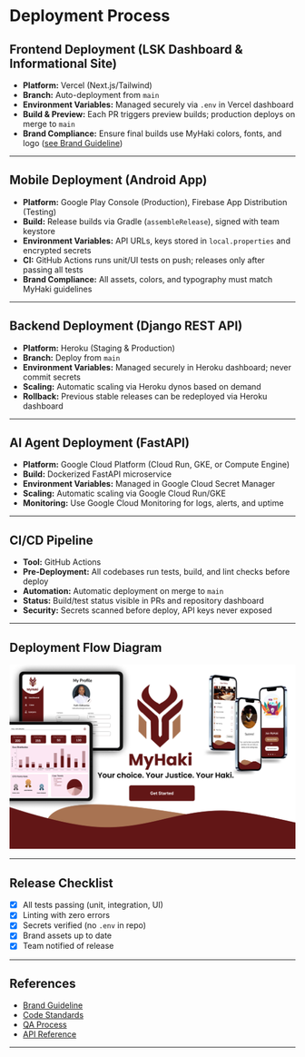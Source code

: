 # Deployment Process



## Frontend Deployment (LSK Dashboard & Informational Site)

- **Platform:** Vercel (Next.js/Tailwind)
- **Branch:** Auto-deployment from `main`
- **Environment Variables:** Managed securely via `.env` in Vercel dashboard
- **Build & Preview:** Each PR triggers preview builds; production deploys on merge to `main`
- **Brand Compliance:** Ensure final builds use MyHaki colors, fonts, and logo ([see Brand Guideline](images/brand-guideline.png))

---

## Mobile Deployment (Android App)

- **Platform:** Google Play Console (Production), Firebase App Distribution (Testing)
- **Build:** Release builds via Gradle (`assembleRelease`), signed with team keystore
- **Environment Variables:** API URLs, keys stored in `local.properties` and encrypted secrets
- **CI:** GitHub Actions runs unit/UI tests on push; releases only after passing all tests
- **Brand Compliance:** All assets, colors, and typography must match MyHaki guidelines

---

## Backend Deployment (Django REST API)

- **Platform:** Heroku (Staging & Production)
- **Branch:** Deploy from `main`
- **Environment Variables:** Managed securely in Heroku dashboard; never commit secrets
- **Scaling:** Automatic scaling via Heroku dynos based on demand
- **Rollback:** Previous stable releases can be redeployed via Heroku dashboard

---

## AI Agent Deployment (FastAPI)

- **Platform:** Google Cloud Platform (Cloud Run, GKE, or Compute Engine)
- **Build:** Dockerized FastAPI microservice
- **Environment Variables:** Managed in Google Cloud Secret Manager
- **Scaling:** Automatic scaling via Google Cloud Run/GKE
- **Monitoring:** Use Google Cloud Monitoring for logs, alerts, and uptime

---

## CI/CD Pipeline

- **Tool:** GitHub Actions
- **Pre-Deployment:** All codebases run tests, build, and lint checks before deploy
- **Automation:** Automatic deployment on merge to `main`
- **Status:** Build/test status visible in PRs and repository dashboard
- **Security:** Secrets scanned before deploy, API keys never exposed

---

## Deployment Flow Diagram

![Deployment Architecture](images/deployment-diagram.png)

---

## Release Checklist

- [x] All tests passing (unit, integration, UI)
- [x] Linting with zero errors
- [x] Secrets verified (no `.env` in repo)
- [x] Brand assets up to date
- [x] Team notified of release

---

## References

- [Brand Guideline](images/brand-guideline.png)
- [Code Standards](code-standards.md)
- [QA Process](qa-process.md)
- [API Reference](api-reference.md)

---